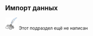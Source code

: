 ## Импорт данных
![Раздел не написан](dist/imgs/custom_web/planned_section.png) Этот подраздел ещё не написан